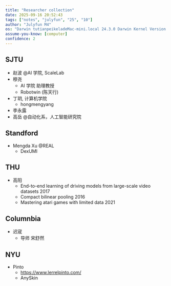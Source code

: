 ```yaml
---
title: "Researcher collection"
date: 2025-09-16 20:52:43
tags: ["notes", "julyfun", "25", "10"]
author: "Julyfun M4"
os: "Darwin tutianpeikeladeMac-mini.local 24.3.0 Darwin Kernel Version 24.3.0: Thu Jan  2 20:22:58 PST 2025; root:xnu-11215.81.4~3/RELEASE_ARM64_T8132 arm64"
assume-you-know: [computer]
confidence: 2
---
```


## SJTU
- 赵波 @AI 学院, ScaleLab
- 穆尧
    - AI 学院 助理教授
    - Robotwin (陈天行)
- 丁玥, 计算机学院
    - hongmengyang
- 李永露
- 高岳 @自动化系，人工智能研究院

## Standford
- Mengda Xu @REAL
    - DexUMI

## THU
- 高阳
    - End-to-end learning of driving models from large-scale video datasets 2017
    - Compact bilinear pooling 2016
    - Mastering atari games with limited data 2021

## Columnbia
- 迟宬 
    - 导师 宋舒然

## NYU
- Pinto
    - https://www.lerrelpinto.com/
    - AnySkin


